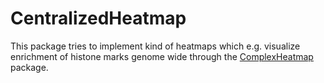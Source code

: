 # CentralizedHeatmap

This package tries to implement kind of heatmaps which e.g. visualize enrichment of histone marks genome wide 
through the [ComplexHeatmap](../ComplexHeatmap) package.

